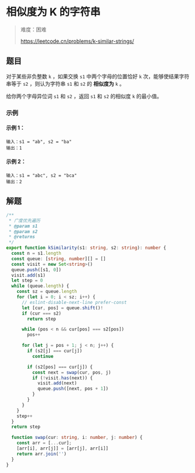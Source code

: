 # 相似度为 K 的字符串

> 难度：困难
>
> https://leetcode.cn/problems/k-similar-strings/

## 题目

对于某些非负整数 `k` ，如果交换 `s1` 中两个字母的位置恰好 `k` 次，能够使结果字符串等于 `s2` ，则认为字符串 `s1` 和 `s2` 的 **相似度为** `k` 。

给你两个字母异位词 `s1` 和 `s2` ，返回 `s1` 和 `s2` 的相似度 `k` 的最小值。

### 示例

#### 示例 1：

```
输入：s1 = "ab", s2 = "ba"
输出：1
```

#### 示例 2：

```
输入：s1 = "abc", s2 = "bca"
输出：2
```

## 解题

```ts 
/**
 * 广度优先遍历
 * @param s1 
 * @param s2 
 * @returns 
 */
export function kSimilarity(s1: string, s2: string): number {
  const n = s1.length
  const queue: [string, number][] = []
  const visit = new Set<string>()
  queue.push([s1, 0])
  visit.add(s1)
  let step = 0
  while (queue.length) {
    const sz = queue.length
    for (let i = 0; i < sz; i++) {
      // eslint-disable-next-line prefer-const
      let [cur, pos] = queue.shift()!
      if (cur === s2)
        return step

      while (pos < n && cur[pos] === s2[pos])
        pos++

      for (let j = pos + 1; j < n; j++) {
        if (s2[j] === cur[j])
          continue

        if (s2[pos] === cur[j]) {
          const next = swap(cur, pos, j)
          if (!visit.has(next)) {
            visit.add(next)
            queue.push([next, pos + 1])
          }
        }
      }
    }
    step++
  }
  return step

  function swap(cur: string, i: number, j: number) {
    const arr = [...cur];
    [arr[i], arr[j]] = [arr[j], arr[i]]
    return arr.join('')
  }
}
```